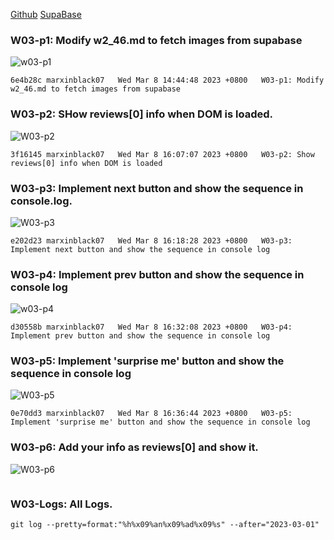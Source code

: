 [Github](https://github.com/marxinblack07/1112-1N-js-demo-211410146)
[SupaBase](https://app.supabase.com/project/lkzqmneikhvduesdatyd)

### W03-p1: Modify w2_46.md to fetch images from supabase

![w03-p1](https://lkzqmneikhvduesdatyd.supabase.co/storage/v1/object/public/demo-46/md_1N_img/w3/w03-1.png)

```
6e4b28c marxinblack07   Wed Mar 8 14:44:48 2023 +0800   W03-p1: Modify w2_46.md to fetch images from supabase
```

### W03-p2: SHow reviews[0] info when DOM is loaded.

![W03-p2](https://lkzqmneikhvduesdatyd.supabase.co/storage/v1/object/public/demo-46/md_1N_img/w3/w03-2.png)

```
3f16145 marxinblack07   Wed Mar 8 16:07:07 2023 +0800   W03-p2: Show reviews[0] info when DOM is loaded
```

### W03-p3: Implement next button and show the sequence in console.log.

![W03-p3](https://lkzqmneikhvduesdatyd.supabase.co/storage/v1/object/public/demo-46/md_1N_img/w3/w03-3.png)

```
e202d23 marxinblack07   Wed Mar 8 16:18:28 2023 +0800   W03-p3: Implement next button and show the sequence in console log
```

### W03-p4: Implement prev button and show the sequence in console log

![w03-p4](https://lkzqmneikhvduesdatyd.supabase.co/storage/v1/object/public/demo-46/md_1N_img/w3/w03-4.png)

```
d30558b marxinblack07   Wed Mar 8 16:32:08 2023 +0800   W03-p4: Implement prev button and show the sequence in console log
```

### W03-p5: Implement 'surprise me' button and show the sequence in console log

![W03-p5](https://lkzqmneikhvduesdatyd.supabase.co/storage/v1/object/public/demo-46/md_1N_img/w3/w03-p5.png?t=2023-03-08T08%3A35%3A59.835Z)

```
0e70dd3 marxinblack07   Wed Mar 8 16:36:44 2023 +0800   W03-p5: Implement 'surprise me' button and show the sequence in console log
```

### W03-p6: Add your  info as reviews[0] and show it.

![W03-p6](https://lkzqmneikhvduesdatyd.supabase.co/storage/v1/object/public/demo-46/md_1N_img/w3/w03-p6.png?t=2023-03-08T08%3A39%3A16.144Z)

```

```

### W03-Logs: All Logs.
```
git log --pretty=format:"%h%x09%an%x09%ad%x09%s" --after="2023-03-01"
```